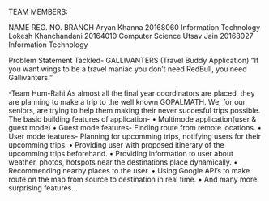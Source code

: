 TEAM MEMBERS:

NAME REG. NO. BRANCH
Aryan Khanna 20168060 Information Technology
Lokesh Khanchandani 20164010 Computer Science
Utsav Jain 20168027 Information Technology

Problem Statement Tackled- GALLIVANTERS (Travel Buddy Application)
“If you want wings to be a travel maniac you don’t need RedBull, you need
Gallivanters.”

-Team Hum-Rahi
As almost all the final year coordinators are placed, they are planning to
make a trip to the well known GOPALMATH. We, for our seniors, are trying to
help them making their never succesful trips possible.
The basic building features of application-
• Multimode application(user & guest mode)
• Guest mode features- Finding route from remote locations.
• User mode features- Planning for upcomming trips, notifying users for
their upcomming trips.
• Providing user with proposed itinerary of the upcomming trips
beforehand.
• Providing information to user about weather, photos, hotspots near the
destinations place dynamically.
• Recommending nearby places to the user.
• Using Google API’s to make route on the map from source to
destination in real time.
• And many more surprising features...
